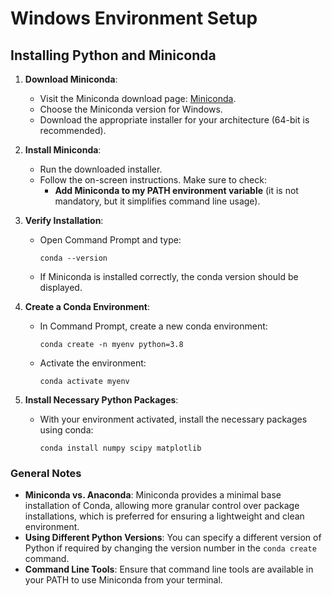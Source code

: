 # Windows Environment Setup
## Installing Python and Miniconda

1. **Download Miniconda**:
   - Visit the Miniconda download page: [Miniconda](https://docs.conda.io/en/latest/miniconda.html).
   - Choose the Miniconda version for Windows.
   - Download the appropriate installer for your architecture (64-bit is recommended).

2. **Install Miniconda**:
   - Run the downloaded installer.
   - Follow the on-screen instructions. Make sure to check:
     - **Add Miniconda to my PATH environment variable** (it is not mandatory, but it simplifies command line usage).

3. **Verify Installation**:

   - Open Command Prompt and type:

     ```
     conda --version
     ```
   - If Miniconda is installed correctly, the conda version should be displayed.

4. **Create a Conda Environment**:
   - In Command Prompt, create a new conda environment:

     ```
     conda create -n myenv python=3.8
     ```
   - Activate the environment:

     ```
     conda activate myenv
     ```

5. **Install Necessary Python Packages**:

   - With your environment activated, install the necessary packages using conda:

     ```
     conda install numpy scipy matplotlib
     ```

### General Notes

- **Miniconda vs. Anaconda**: Miniconda provides a minimal base installation of Conda, allowing more granular control over package installations, which is preferred for ensuring a lightweight and clean environment.
- **Using Different Python Versions**: You can specify a different version of Python if required by changing the version number in the `conda create` command.
- **Command Line Tools**: Ensure that command line tools are available in your PATH to use Miniconda from your terminal.
